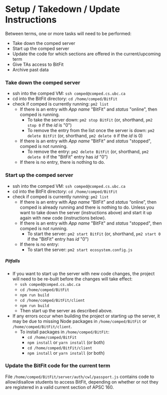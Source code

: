 # Setup / Takedown / Update Instructions

Between terms, one or more tasks will need to be performed:

- Take down the comped server
- Start up the comped server
- Update the code for which sections are offered in the current/upcoming term
- Give TAs access to BitFit
- Archive past data

### Take down the comped server

- ssh into the comped VM: ```ssh comped@comped.cs.ubc.ca```
- cd into the BitFit directory: ```cd /home/comped/BitFit```
- check if comped is currently running: ```pm2 list```
  - If there is an entry with *App name* "BitFit" and *status* "online", then comped is running.
    - To take the server down: ```pm2 stop BitFit``` (or, shorthand, ```pm2 stop 0``` if the *id* is "0")
    - To remove the entry from the list once the server is down: ```pm2 delete BitFit``` (or, shorthand, ```pm2 delete 0``` if the *id* is 0)
  - If there is an entry with *App name* "BitFit" and *status* "stopped", comped is not running.
    - To remove the entry: ```pm2 delete BitFit``` (or, shorthand, ```pm2 delete 0``` if the "BitFit" entry has *id* "0")
  - If there is no entry, there is nothing to do.

### Start up the comped server

- ssh into the comped VM: ```ssh comped@comped.cs.ubc.ca```
- cd into the BitFit directory: ```cd /home/comped/BitFit```
- check if comped is currently running: ```pm2 list```
  - If there is an entry with *App name* “BitFit” and *status* “online”, then comped is already running and there is nothing to do. Unless you want to take down the server (instructions above) and start it up again with new code (instructions below).
  - If there is an entry with *App name* "BitFit" and *status* "stopped", then comped is not running.
    - To start the server: ```pm2 start BitFit``` (or, shorthand, ```pm2 start 0``` if the "BitFit" entry has *id* "0")
  - If there is no entry:
    - To start the server: ```pm2 start ecosystem.config.js```

##### Pitfalls
- If you want to start up the server with new code changes, the project will need to be re-built before the changes will take effect:
    - ```ssh comped@comped.cs.ubc.ca```
    - ```cd /home/comped/BitFit```
    - ```npm run build```
    - ```cd /home/comped/BitFit/client```
    - ```npm run build```
    - Then start up the server as described above.
- If any errors occur when building the project or starting up the server, it may be due to missing Node packages in ```/home/comped/BitFit``` or ```/home/comped/BitFit/client```.
  - To install packages in ```/home/comped/BitFit```:
    - ```cd /home/comped/BitFit```
    - ```npm install``` or ```yarn install``` (or both)
    - ```cd /home/comped/BitFit/client```
    - ```npm install``` or ```yarn install``` (or both)


### Update the BitFit code for the current term

File ```/home/comped/BitFit/server/auth/cwl/passport.js``` contains code to allow/disallow students to access BitFit, depending on whether or not they are registered in a valid current section of APSC 160.
